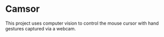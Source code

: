 # Camsor
This project uses computer vision to control the mouse cursor with hand gestures captured via a webcam.
